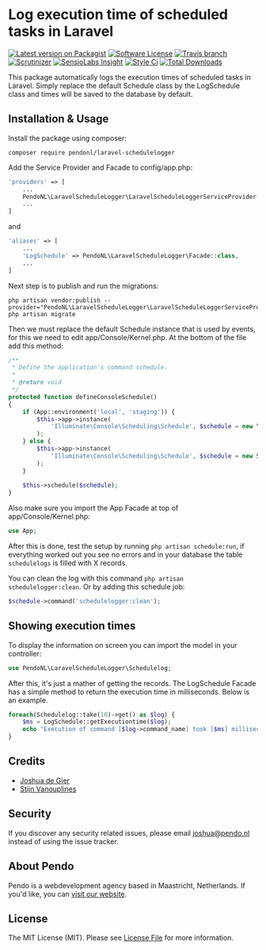 # Log execution time of scheduled tasks in Laravel

[![Latest version on Packagist](https://img.shields.io/packagist/v/pendonl/laravel-schedulelogger.svg?style=flat-square)](https://packagist.org/packages/pendonl/laravel-schedulelogger)
[![Software License](https://img.shields.io/badge/license-MIT-brightgreen.svg?style=flat-square)](LICENSE)
[![Travis branch](https://img.shields.io/travis/PendoNL/laravel-schedulelogger/master.svg)](https://travis-ci.org/PendoNL/laravel-schedulelogger)
[![Scrutinizer](https://img.shields.io/scrutinizer/g/PendoNL/laravel-schedulelogger.svg)](https://scrutinizer-ci.com/g/PendoNL/laravel-schedulelogger/)
[![SensioLabs Insight](https://img.shields.io/sensiolabs/i/9651207b-70ba-4b0d-a1ce-dd3329b66649.svg)](https://insight.sensiolabs.com/projects/9651207b-70ba-4b0d-a1ce-dd3329b66649)
[![Style Ci](https://styleci.io/repos/74034902/shield)](https://styleci.io/repos/74034902/)
[![Total Downloads](https://img.shields.io/packagist/dt/pendonl/laravel-schedulelogger.svg?style=flat-square)](https://packagist.org/packages/pendonl/laravel-schedulelogger)

This package automatically logs the execution times of scheduled tasks in Laravel. Simply replace the default Schedule class by the LogSchedule class and times will be saved to the database by default.

## Installation & Usage

Install the package using composer:

`composer require pendonl/laravel-schedulelogger`

Add the Service Provider and Facade to config/app.php:

```php
'providers' => [
    ...
    PendoNL\LaravelScheduleLogger\LaravelScheduleLoggerServiceProvider::class,
    ...
]
```

and

```php
'aliases' => [
    ...
    'LogSchedule' => PendoNL\LaravelScheduleLogger\Facade::class,
    ...
]
```

Next step is to publish and run the migrations:

```console
php artisan vendor:publish --provider="PendoNL\LaravelScheduleLogger\LaravelScheduleLoggerServiceProvider"
php artisan migrate
```

Then we must replace the default Schedule instance that is used by events, for this we need to edit app/Console/Kernel.php. At the bottom of the file add this method:

```php
/**
 * Define the application's command schedule.
 *
 * @return void
 */
protected function defineConsoleSchedule()
{
    if (App::environment('local', 'staging')) {
        $this->app->instance(
            'Illuminate\Console\Scheduling\Schedule', $schedule = new \PendoNL\LaravelScheduleLogger\Console\Scheduling\LogSchedule
        );
    } else {
        $this->app->instance(
            'Illuminate\Console\Scheduling\Schedule', $schedule = new Schedule
        );
    }
    
    $this->schedule($schedule);
}
```

Also make sure you import the App Facade at top of app/Console/Kernel.php:

```php
use App;
```

After this is done, test the setup by running `php artisan schedule:run`, if everything worked out you see no errors and in your database the table `schedulelogs` is filled with X records.

You can clean the log with this command `php artisan schedulelogger:clean`. Or by adding this schedule job:
```php
$schedule->command('schedulelogger:clean');
```

## Showing execution times

To display the information on screen you can import the model in your controller:

```php
use PendoNL\LaravelScheduleLogger\Schedulelog;
```

After this, it's just a mather of getting the records. The LogSchedule Facade has a simple method to return the execution time in milliseconds. Below is an example.

```php
foreach(Schedulelog::take(10)->get() as $log) {
    $ms = LogSchedule::getExecutiontime($log);
    echo "Execution of command [$log->command_name] took [$ms] milliseconds";
}
```

## Credits
- [Joshua de Gier](mailto:joshua@pendo.nl)
- [Stijn Vanouplines](mailto:stijn@solitweb.be)

## Security

If you discover any security related issues, please email joshua@pendo.nl instead of using the issue tracker.

## About Pendo
Pendo is a webdevelopment agency based in Maastricht, Netherlands. If you'd like, you can [visit our website](https://pendo.nl).

## License

The MIT License (MIT). Please see [License File](LICENSE) for more information.
